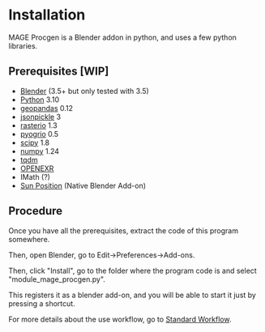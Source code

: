 # Installation

MAGE Procgen is a Blender addon in python, and uses a few python libraries. 

## Prerequisites [WIP]

* [Blender](https://www.blender.org/download/) (3.5+ but only tested with 3.5) 
* [Python](https://www.python.org/downloads/) 3.10
* [geopandas](https://geopandas.org/en/stable/index.html) 0.12
* [jsonpickle](https://jsonpickle.github.io/) 3
* [rasterio](https://rasterio.readthedocs.io/en/stable/) 1.3
* [pyogrio](https://pyogrio.readthedocs.io/en/latest/) 0.5
* [scipy](https://scipy.org/) 1.8
* [numpy](https://numpy.org/) 1.24
* [tqdm](https://github.com/tqdm/tqdm)
* [OPENEXR](https://openexr.com/en/latest/)
* IMath (?)
* [Sun Position](https://docs.blender.org/manual/en/3.5/addons/lighting/sun_position.html) (Native Blender Add-on)

## Procedure

Once you have all the prerequisites, extract the code of this program somewhere.

Then, open Blender, go to Edit->Preferences->Add-ons.

Then, click "Install", go to the folder where the program code is and select "module_mage_procgen.py".

This registers it as a blender add-on, and you will be able to start it just by pressing a shortcut. 

For more details about the use workflow, go to [Standard Workflow](workflow.md).



